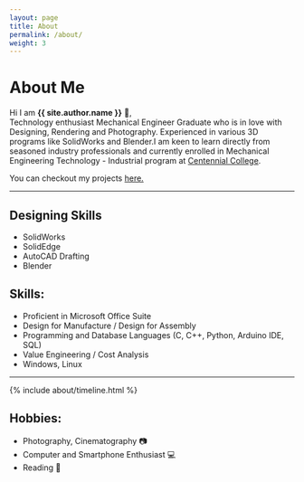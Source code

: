 ```yaml
---
layout: page
title: About
permalink: /about/
weight: 3
---
```


# **About Me**

Hi I am **{{ site.author.name }}** :wave:,<br>
Technology enthusiast Mechanical Engineer Graduate who is in love with Designing, Rendering and Photography. Experienced in various 3D programs like SolidWorks and Blender.I am keen to learn directly from seasoned industry professionals and currently enrolled in Mechanical Engineering Technology - Industrial program at [Centennial College](https://www.centennialcollege.ca/).

 You can checkout my projects [here.](../projects/)

***

## Designing Skills
-   SolidWorks
-   SolidEdge
-   AutoCAD Drafting
-   Blender


## Skills: 
-  Proficient in  Microsoft Office Suite 
-  Design for Manufacture / Design for Assembly 
-  Programming and Database Languages (C, C++, Python, Arduino IDE, SQL)
-  Value Engineering / Cost Analysis
-  Windows, Linux 

***

<div class="row">
{% include about/timeline.html %}
</div>


## Hobbies:
- Photography, Cinematography :camera:
- Computer and Smartphone Enthusiast :computer:
- Reading :book:

<!-- TRIAL CODE HERE  -->
